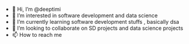 - 👋 Hi, I’m @deeptimi
- 👀 I’m interested in software development and data science
- 🌱 I’m currently learning software development stuffs , basically dsa
- 💞️ I’m looking to collaborate on SD projects and data science projects
- 📫 How to reach me 

<!---
deeptimi/deeptimi is a ✨ special ✨ repository because its `README.md` (this file) appears on your GitHub profile.
You can click the Preview link to take a look at your changes.
--->
